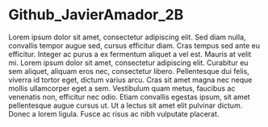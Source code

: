 # Github_JavierAmador_2B

Lorem ipsum dolor sit amet, consectetur adipiscing elit. Sed diam nulla, convallis tempor augue sed, cursus efficitur diam. Cras tempus sed ante eu efficitur. Integer ac purus a ex fermentum aliquet a vel est. Mauris at velit mi. Lorem ipsum dolor sit amet, consectetur adipiscing elit. Curabitur eu sem aliquet, aliquam eros nec, consectetur libero. Pellentesque dui felis, viverra id tortor eget, dictum varius arcu. Cras sit amet magna nec neque mollis ullamcorper eget a sem. Vestibulum quam metus, faucibus ac venenatis non, efficitur nec odio. Etiam convallis egestas ipsum, sit amet pellentesque augue cursus ut. Ut a lectus sit amet elit pulvinar dictum. Donec a lorem ligula. Fusce ac risus ac nibh vulputate placerat.
